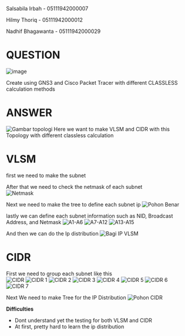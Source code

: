 Salsabila Irbah - 05111942000007

Hilmy Thoriq - 05111942000012

Nadhif Bhagawanta - 05111942000029

# QUESTION
![image](https://user-images.githubusercontent.com/81474281/143683260-ad5a5be3-98f3-48b8-b46e-613b70f50224.png)

Create using GNS3 and Cisco Packet Tracer with different CLASSLESS calculation methods


# ANSWER
![Gambar topologi](https://user-images.githubusercontent.com/81411468/143681459-e6159b8a-ae50-44b4-bc5b-869e71664827.png)
Here we want to make VLSM and CIDR with this Topology with different classless calculation<br>

# VLSM
first we need to make the subnet <br>

After that we need to check the netmask of each subnet<br>
![Netmask](https://user-images.githubusercontent.com/81411468/143681557-2ec09f2c-ad77-4b2c-8301-172f20c96479.PNG)

Next we need to make the tree to define each subnet ip
![Pohon Benar](https://user-images.githubusercontent.com/81411468/143681577-72216919-7632-4e6e-b0cc-aad3994066e6.png)

lastly we can define each subnet information such as NID, Broadcast Address, and Netmask
![A1-A6](https://user-images.githubusercontent.com/81411468/143681659-124b175c-f437-43bd-b018-f13f9cc0116f.PNG)
![A7-A12](https://user-images.githubusercontent.com/81411468/143681664-0d20ae01-409e-4fe2-aff8-a787941227fa.PNG)
![A13-A15](https://user-images.githubusercontent.com/81411468/143681666-1e19bb4d-1cc3-4692-8eed-f9d32e26a28a.PNG)

And then we can do the Ip distribution
![Bagi IP VLSM](https://user-images.githubusercontent.com/81411468/143681689-46750e00-96c4-4e14-8883-ca0a45549698.png)

# CIDR
First we need to group each subnet like this <br>
![CIDR](https://user-images.githubusercontent.com/81411468/143684057-deb28029-2fc8-4684-a979-b43ad34e1a9b.png)
![CIDR 1](https://user-images.githubusercontent.com/81411468/143684067-9458d50c-a61b-4f31-a4dc-bd8da6c71fe8.png)
![CIDR 2](https://user-images.githubusercontent.com/81411468/143684069-f605ac08-1391-4e00-a192-5bcb88f8eefa.png)
![CIDR 3](https://user-images.githubusercontent.com/81411468/143684072-9d5bcdf9-94ba-4930-9fe5-c83328e0c707.png)
![CIDR 4](https://user-images.githubusercontent.com/81411468/143684084-b0b82016-be4a-4010-a8f6-e437cd4ba8fb.png)
![CIDR 5](https://user-images.githubusercontent.com/81411468/143684089-1f652b9e-aafe-415e-9ef2-d15e6fb79c67.png)
![CIDR 6](https://user-images.githubusercontent.com/81411468/143684090-4f744cd9-c497-44c2-80a8-cea07f25324f.png)
![CIDR 7](https://user-images.githubusercontent.com/81411468/143684080-4f36592b-c39b-49b7-bac6-e3b7bfe721e3.png)
<br>

Next We need to make Tree for the IP Distribution
![Pohon CIDR](https://user-images.githubusercontent.com/81411468/143684849-69fbdd15-af4e-47c7-8cdd-8e539c32c54f.png)


**Difficulties**
- Dont understand yet the testing for both VLSM and CIDR
- At first, pretty hard to learn the ip distribution
